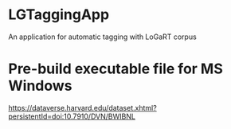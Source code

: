 # LGTaggingApp
An application for automatic tagging with LoGaRT corpus

# Pre-build executable file for MS Windows 
https://dataverse.harvard.edu/dataset.xhtml?persistentId=doi:10.7910/DVN/BWIBNL
